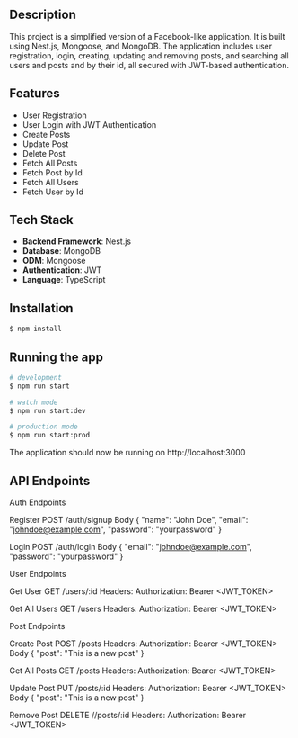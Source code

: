## Description

This project is a simplified version of a Facebook-like application. It is built using Nest.js, Mongoose, and MongoDB. The application includes user registration, login, creating, updating and removing posts, and searching all users and posts and by their id, all secured with JWT-based authentication.

## Features

- User Registration
- User Login with JWT Authentication
- Create Posts
- Update Post
- Delete Post
- Fetch All Posts
- Fetch Post by Id
- Fetch All Users
- Fetch User by Id

## Tech Stack

- **Backend Framework**: Nest.js
- **Database**: MongoDB
- **ODM**: Mongoose
- **Authentication**: JWT
- **Language**: TypeScript

## Installation

```bash
$ npm install
```

## Running the app

```bash
# development
$ npm run start

# watch mode
$ npm run start:dev

# production mode
$ npm run start:prod
```
The application should now be running on http://localhost:3000

## API Endpoints

Auth Endpoints

Register
POST /auth/signup
Body
{
  "name": "John Doe",
  "email": "johndoe@example.com",
  "password": "yourpassword"
}

Login
POST /auth/login
Body
{
  "email": "johndoe@example.com",
  "password": "yourpassword"
}


User Endpoints

Get User
GET /users/:id
Headers:
Authorization: Bearer <JWT_TOKEN>

Get All Users
GET /users
Headers:
Authorization: Bearer <JWT_TOKEN>


Post Endpoints

Create Post
POST /posts
Headers:
Authorization: Bearer <JWT_TOKEN>
Body
{
  "post": "This is a new post"
}

Get All Posts
GET /posts
Headers:
Authorization: Bearer <JWT_TOKEN>

Update Post
PUT /posts/:id
Headers:
Authorization: Bearer <JWT_TOKEN>
Body
{
  "post": "This is a new post"
}

Remove Post
DELETE //posts/:id
Headers:
Authorization: Bearer <JWT_TOKEN>